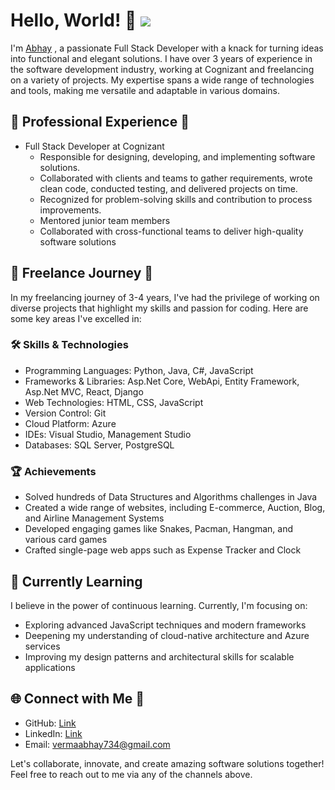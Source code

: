 # Hello, World! 👋                                                           ![](https://komarev.com/ghpvc/?username=vermaabhay734)



I'm [Abhay](https://github.com/vermaabhay734) , a passionate Full Stack Developer with a knack for turning ideas into functional and elegant solutions. I have over 3 years of experience in the software development industry, working at Cognizant and freelancing on a variety of projects. My expertise spans a wide range of technologies and tools, making me versatile and adaptable in various domains.

## 💼 Professional Experience 🔭

- Full Stack Developer at Cognizant
  - Responsible for designing, developing, and implementing software solutions.
  - Collaborated with clients and teams to gather requirements, wrote clean code, conducted testing, and delivered projects on time.
  - Recognized for problem-solving skills and contribution to process improvements.
  - Mentored junior team members
  - Collaborated with cross-functional teams to deliver high-quality software solutions

## 🚀 Freelance Journey 👯

In my freelancing journey of 3-4 years, I've had the privilege of working on diverse projects that highlight my skills and passion for coding. Here are some key areas I've excelled in:

### 🛠️ Skills & Technologies 

- Programming Languages: Python, Java, C#, JavaScript
- Frameworks & Libraries: Asp.Net Core, WebApi, Entity Framework, Asp.Net MVC, React, Django
- Web Technologies: HTML, CSS, JavaScript
- Version Control: Git
- Cloud Platform: Azure
- IDEs: Visual Studio, Management Studio
- Databases: SQL Server, PostgreSQL

### 🏆 Achievements 

- Solved hundreds of Data Structures and Algorithms challenges in Java
- Created a wide range of websites, including E-commerce, Auction, Blog, and Airline Management Systems
- Developed engaging games like Snakes, Pacman, Hangman, and various card games
- Crafted single-page web apps such as Expense Tracker and Clock

## 🌱 Currently Learning

I believe in the power of continuous learning. Currently, I'm focusing on:

- Exploring advanced JavaScript techniques and modern frameworks
- Deepening my understanding of cloud-native architecture and Azure services
- Improving my design patterns and architectural skills for scalable applications

## 🌐 Connect with Me 🔗

- GitHub: [Link](https://github.com/vermaabhay734) 
- LinkedIn: [Link](https://www.linkedin.com/in/abhay-verma-190685183/)
- Email: vermaabhay734@gmail.com
<!-- - Portfolio: [Your Portfolio Website URL](https://yourportfolio.com)-->

Let's collaborate, innovate, and create amazing software solutions together! Feel free to reach out to me via any of the channels above.

